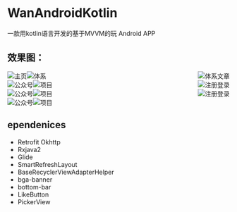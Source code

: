 # WanAndroidKotlin
一款用kotlin语言开发的基于MVVM的玩 Android APP

## 效果图：
<div>
  <img src="https://github.com/Yuongzw/WanAndroidKotlin/blob/master/image/首页.png" style="float: left;display: inline-block;" alt="主页"/>
  <img src="https://github.com/Yuongzw/WanAndroidKotlin/blob/master/image/体系.png"float: right;display: inline-block;" alt="体系"/>
  <img src="https://github.com/Yuongzw/WanAndroidKotlin/blob/master/image/体系文章.png" style="float: right;display: inline-block;" alt="体系文章"/>
</div>
<div>
  <img src="https://github.com/Yuongzw/WanAndroidKotlin/blob/master/image/公众号.png" style="float: left;display: inline-block;" alt="公众号"/>
  <img src="https://github.com/Yuongzw/WanAndroidKotlin/blob/master/image/项目.png"float: right;display: inline-block;" alt="项目"/>
  <img src="https://github.com/Yuongzw/WanAndroidKotlin/blob/master/image/注册登录.png" style="float: right;display: inline-block;" alt="注册登录"/>
</div>
<div>
  <img src="https://github.com/Yuongzw/WanAndroidKotlin/blob/master/image/搜索.png" style="float: left;display: inline-block;" alt="公众号"/>
  <img src="https://github.com/Yuongzw/WanAndroidKotlin/blob/master/image/搜索结果.png"float: right;display: inline-block;" alt="项目"/>
  <img src="https://github.com/Yuongzw/WanAndroidKotlin/blob/master/image/我的收藏.png" style="float: right;display: inline-block;" alt="注册登录"/>
</div>
                                                                                                                                          <div>
  <img src="https://github.com/Yuongzw/WanAndroidKotlin/blob/master/image/未完成清单.png" style="float: left;display: inline-block;" alt="公众号"/>
  <img src="https://github.com/Yuongzw/WanAndroidKotlin/blob/master/image/已完成清单.png"float: right;display: inline-block;" alt="项目"/>
</div>

## ependenices
<ul>
<li>Retrofit Okhttp</li>
<li>Rxjava2</li>
<li>Glide</li>
<li>SmartRefreshLayout</li>
<li>BaseRecyclerViewAdapterHelper</li>
<li>bga-banner</li>
<li>bottom-bar</li>
<li>LikeButton</li>
<li>PickerView</li>
</ul
